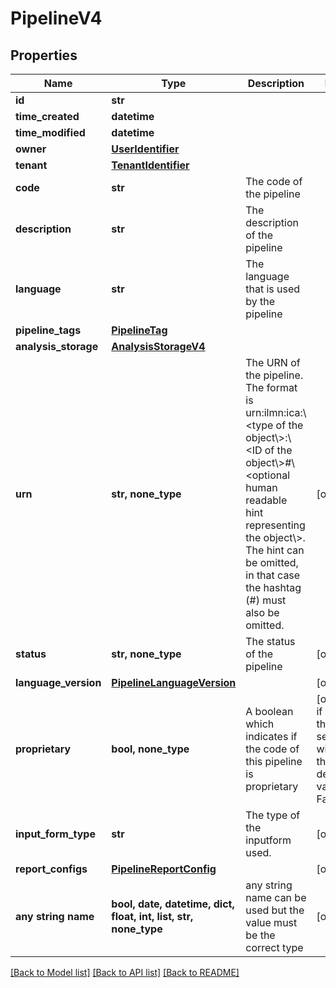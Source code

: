 # PipelineV4


## Properties
Name | Type | Description | Notes
------------ | ------------- | ------------- | -------------
**id** | **str** |  | 
**time_created** | **datetime** |  | 
**time_modified** | **datetime** |  | 
**owner** | [**UserIdentifier**](UserIdentifier.md) |  | 
**tenant** | [**TenantIdentifier**](TenantIdentifier.md) |  | 
**code** | **str** | The code of the pipeline | 
**description** | **str** | The description of the pipeline | 
**language** | **str** | The language that is used by the pipeline | 
**pipeline_tags** | [**PipelineTag**](PipelineTag.md) |  | 
**analysis_storage** | [**AnalysisStorageV4**](AnalysisStorageV4.md) |  | 
**urn** | **str, none_type** | The URN of the pipeline. The format is urn:ilmn:ica:\\&lt;type of the object\\&gt;:\\&lt;ID of the object\\&gt;#\\&lt;optional human readable hint representing the object\\&gt;. The hint can be omitted, in that case the hashtag (#) must also be omitted. | [optional] 
**status** | **str, none_type** | The status of the pipeline | [optional] 
**language_version** | [**PipelineLanguageVersion**](PipelineLanguageVersion.md) |  | [optional] 
**proprietary** | **bool, none_type** | A boolean which indicates if the code of this pipeline is proprietary | [optional]  if omitted the server will use the default value of False
**input_form_type** | **str** | The type of the inputform used. | [optional] 
**report_configs** | [**PipelineReportConfig**](PipelineReportConfig.md) |  | [optional] 
**any string name** | **bool, date, datetime, dict, float, int, list, str, none_type** | any string name can be used but the value must be the correct type | [optional]

[[Back to Model list]](../README.md#documentation-for-models) [[Back to API list]](../README.md#documentation-for-api-endpoints) [[Back to README]](../README.md)



